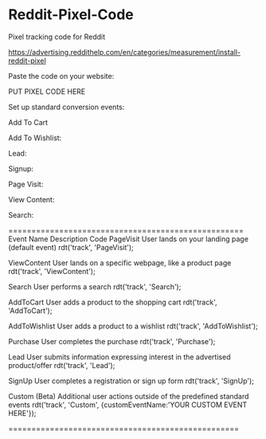 # Reddit-Pixel-Code
Pixel tracking code for Reddit 

https://advertising.reddithelp.com/en/categories/measurement/install-reddit-pixel


<!-- Reddit Pixel -->
<script>
!function(w,d){if(!w.rdt){var p=w.rdt=function(){p.sendEvent?p.sendEvent.apply(p,arguments):p.callQueue.push(arguments)};p.callQueue=[];var t=d.createElement("script");t.src="https://www.redditstatic.com/ads/pixel.js",t.async=!0;var s=d.getElementsByTagName("script")[0];s.parentNode.insertBefore(t,s)}}(window,document);rdt('init','t2_9xa0b069', {"optOut":false,"useDecimalCurrencyValues":true,"aaid":"<AAID-HERE>","email":"<EMAIL-HERE>","externalId":"<EXTERNAL-ID-HERE>","idfa":"<IDFA-HERE>"});rdt('track', 'PageVisit');
</script>
<!-- DO NOT MODIFY UNLESS TO REPLACE A USER IDENTIFIER -->
<!-- End Reddit Pixel -->
  
 
 Paste the code on your website:
  <!-- Example -->
<!DOCTYPE html>
<html lang="en">
  <head>
     PUT PIXEL CODE HERE
  </head>
  
  Set up standard conversion events:
  <script>
  rdt('track', 'Purchase', {
      "currency": "USD",
      "itemCount": 1,
      "transactionId": "12345678",
      "value": 100
  });
</script>
  
 Add To Cart
  <script>
  rdt('track', 'AddToCart', {
      "currency": "USD",
      "itemCount": 1,
      "value": 100
  });
</script>
  
  Add To Wishlist:
  <script>
  rdt('track', 'AddToWishlist', {
      "currency": "USD",
      "itemCount": 1,
      "value": 100
  });
</script>
  
  Lead:
  <script>
  rdt('track', 'Lead', {
      "currency": "USD",
      "transactionId": "12345678",
      "value": 100
  });
</script>
  
  Signup:
  <script>
  rdt('track', 'SignUp', {
      "currency": "USD",
      "transactionId": "12345678",
      "value": 100
  });
</script>
  
  Page Visit:
  <script>
  rdt('track', 'PageVisit');
</script>
  
  View Content:
  <script>
  rdt('track', 'ViewContent');
</script>
  
  Search:
  <script>
  rdt('track', 'Search');
</script>
  
  
 ===================================================
Event Name        Description                                             Code
PageVisit         User lands on your landing page (default event)         rdt('track', 'PageVisit');

ViewContent       User lands on a specific webpage, like a product page   rdt('track', 'ViewContent');

Search            User performs a search                                  rdt('track', 'Search');
  
AddToCart         User adds a product to the shopping cart                rdt('track', 'AddToCart');

AddToWishlist     User adds a product to a wishlist                       rdt('track', 'AddToWishlist');

Purchase          User completes the purchase                             rdt('track', 'Purchase');

Lead              User submits information expressing interest 
                  in the advertised product/offer                         rdt('track', 'Lead');

SignUp            User completes a registration or sign up form           rdt('track', 'SignUp');

Custom (Beta)	Additional user actions outside of the predefined standard events	rdt('track', 'Custom', {customEventName:'YOUR CUSTOM EVENT HERE'});
 
  
  ==================================================
  
  
  
  
